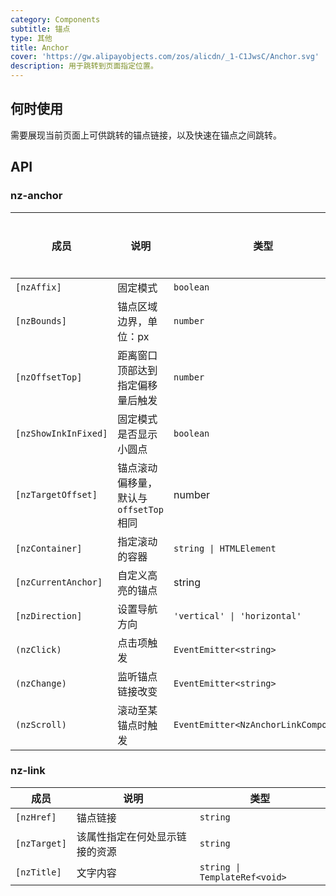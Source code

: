 ```yaml
---
category: Components
subtitle: 锚点
type: 其他
title: Anchor
cover: 'https://gw.alipayobjects.com/zos/alicdn/_1-C1JwsC/Anchor.svg'
description: 用于跳转到页面指定位置。
---
```



## 何时使用

需要展现当前页面上可供跳转的锚点链接，以及快速在锚点之间跳转。


## API

### nz-anchor

| 成员                   | 说明                         | 类型                                    | 默认值          | 全局配置 |
|----------------------|----------------------------|---------------------------------------|--------------|------|
| `[nzAffix]`          | 固定模式                       | `boolean`                             | `true`       |
| `[nzBounds]`         | 锚点区域边界，单位：px               | `number`                              | `5`          | ✅    |
| `[nzOffsetTop]`      | 距离窗口顶部达到指定偏移量后触发           | `number`                              | -            | ✅    |
| `[nzShowInkInFixed]` | 固定模式是否显示小圆点                | `boolean`                             | `false`      | ✅    |
| `[nzTargetOffset]`   | 锚点滚动偏移量，默认与 `offsetTop` 相同 | number                                | -            |      |
| `[nzContainer]`      | 指定滚动的容器                    | `string \| HTMLElement`               | `window`     |
| `[nzCurrentAnchor]`  | 自定义高亮的锚点                   | string                                | -            |      |
| `[nzDirection]`      | 设置导航方向                     | `'vertical' \| 'horizontal'`          | `'vertical'` |      |
| `(nzClick)`          | 点击项触发                      | `EventEmitter<string>`                | -            |
| `(nzChange)`         | 监听锚点链接改变                   | `EventEmitter<string>`                | -            |      |
| `(nzScroll)`         | 滚动至某锚点时触发                  | `EventEmitter<NzAnchorLinkComponent>` | -            |

### nz-link

| 成员           | 说明              | 类型                            |
|--------------|-----------------|-------------------------------|
| `[nzHref]`   | 锚点链接            | `string`                      |
| `[nzTarget]` | 该属性指定在何处显示链接的资源 | `string`                      |
| `[nzTitle]`  | 文字内容            | `string \| TemplateRef<void>` |
